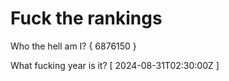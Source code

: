 # Fuck the rankings

Who the hell am I?
{ 6876150 }

What fucking year is it?
[ 2024-08-31T02:30:00Z ]
